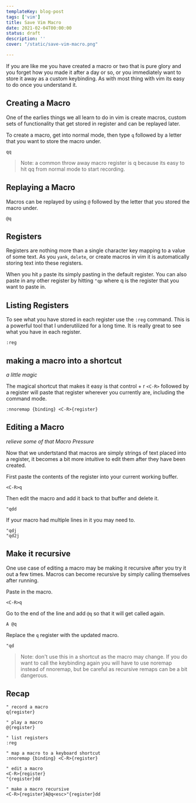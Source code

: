```yaml
---
templateKey: blog-post
tags: ['vim']
title: Save Vim Macro
date: 2021-02-04T00:00:00
status: draft
description: ''
cover: "/static/save-vim-macro.png"

---
```


If you are like me you have created a macro or two that is pure glory and you
forget how you made it after a day or so, or you immediately want to store it
away as a custom keybinding.  As with most thing with vim its easy to do once
you understand it.

## Creating a Macro

One of the earlies things we all learn to do in vim is create macros, custom
sets of functionality that get stored in register and can be replayed later.

To create a macro, get into normal mode, then type `q` followed by a letter that
you want to store the macro under.

```vim
qq
```

> Note: a common throw away macro register is q because its easy to hit qq from
> normal mode to start recording.

## Replaying a Macro

Macros can be replayed by using `@` followed by the letter that you stored the
macro under.

```vim
@q
```

## Registers

Registers are nothing more than a single character key mapping to a value of
some text.  As you `yank`, `delete`, or create macros in vim it is automatically
storing text into these registers.

When you hit `p` paste its simply pasting in the default register.  You can also
paste in any other register by hitting `"qp` where q is the register that you
want to paste in.

## Listing Registers

To see what you have stored in each register use the `:reg` command.  This is a
powerful tool that I underutilized for a long time.  It is really great to see
what you have in each register.

``` vim
:reg
```

## making a macro into a shortcut

 _a little <C-R> magic_

The magical shortcut that makes it easy is that control + r `<C-R>` followed by
a register will paste that register wherever you currently are, including the
command mode.

``` vim
:nnoremap {binding} <C-R>{register}
```

## Editing a Macro

_relieve some of that Macro Pressure_

Now that we undertstand that macros are simply strings of text placed into a
register, it becomes a bit more intuitive to edit them after they have been
created.

First paste the contents of the register into your current working buffer.

``` vim
<C-R>q
```

Then edit the macro and add it back to that buffer and delete it.

``` vim
"qdd
```

If your macro had multiple lines in it you may need to.

``` vim
"qdj
"qd2j
```


## Make it recursive

One use case of editing a macro may be making it recursive after you try it out
a few times.  Macros can become recursive by simply calling themselves after
running.

Paste in the macro.

``` vim
<C-R>q
```

Go to the end of the line and add `@q` so that it will get called again.

``` vim
A @q
```

Replace the `q` register with the updated macro.

``` vim
"qd
```

> Note: don't use this in a shortcut as the macro may change.  If you do want to
> call the keybinding again you will have to use noremap instead of nnoremap,
> but be careful as recursive remaps can be a bit dangerous.

## Recap

``` vim
" record a macro
q{register}

" play a macro
@{register}

" list registers
:reg

" map a macro to a keyboard shortcut
:nnoremap {binding} <C-R>{register}

" edit a macro
<C-R>{register}
"{register}dd

" make a macro recursive
<C-R>{register}A@q<esc>"{register}dd
```
